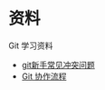 # 资料
Git 学习资料
- [git新手常见冲突问题](https://www.jianshu.com/p/4ed757a24f56)
- [Git 协作流程](https://github.com/ruanyf/articles/blob/master/2015/2015-12-24-git-workflow.md)
